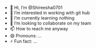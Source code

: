 - 👋 Hi, I’m @Shireesha0701
- 👀 I’m interested in working with git hub
- 🌱 I’m currently learning nothing
- 💞️ I’m looking to collaborate on my team
- 📫 How to reach me anyway
- 😄 Pronouns: ...
- ⚡ Fun fact: ...

<!---
Shireesha0701/Shireesha0701 is a ✨ special ✨ repository because its `README.md` (this file) appears on your GitHub profile.
You can click the Preview link to take a look at your changes.
--->
